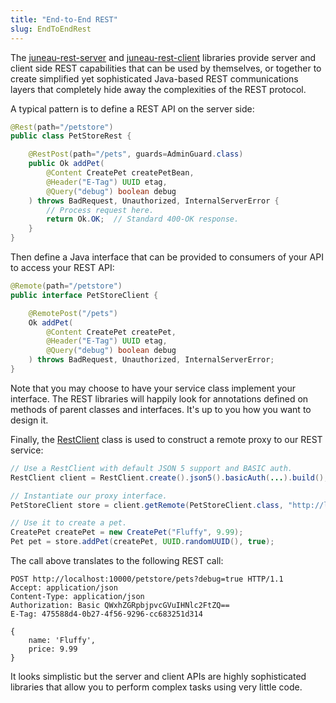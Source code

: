 ```yaml
---
title: "End-to-End REST"
slug: EndToEndRest
---
```


The [juneau-rest-server](/docs/topics/JuneauRestServerBasics) and [juneau-rest-client](/docs/topics/JuneauRestClientBasics) libraries provide server and client side REST capabilities that can be
used by themselves, or together to create simplified yet sophisticated Java-based REST communications layers that
completely hide away the complexities of the REST protocol.

A typical pattern is to define a REST API on the server side:

```java
@Rest(path="/petstore")
public class PetStoreRest {

    @RestPost(path="/pets", guards=AdminGuard.class)
    public Ok addPet(
        @Content CreatePet createPetBean,
        @Header("E-Tag") UUID etag,
        @Query("debug") boolean debug
    ) throws BadRequest, Unauthorized, InternalServerError {
        // Process request here.
        return Ok.OK;  // Standard 400-OK response.
    }
}
```

Then define a Java interface that can be provided to consumers of your API to access your REST API:

```java
@Remote(path="/petstore")
public interface PetStoreClient {

    @RemotePost("/pets")
    Ok addPet(
        @Content CreatePet createPet,
        @Header("E-Tag") UUID etag,
        @Query("debug") boolean debug
    ) throws BadRequest, Unauthorized, InternalServerError;
}
```

Note that you may choose to have your service class implement your interface.
The REST libraries will happily look for annotations defined on methods of parent classes and interfaces.
It's up to you how you want to design it.

Finally, the <a href="/site/apidocs/org/apache/juneau/rest/client/RestClient.html" target="_blank">RestClient</a> class is used to construct a
remote proxy to our REST service:

```java
// Use a RestClient with default JSON 5 support and BASIC auth.
RestClient client = RestClient.create().json5().basicAuth(...).build();

// Instantiate our proxy interface.
PetStoreClient store = client.getRemote(PetStoreClient.class, "http://localhost:10000");

// Use it to create a pet.
CreatePet createPet = new CreatePet("Fluffy", 9.99);
Pet pet = store.addPet(createPet, UUID.randomUUID(), true);
```

The call above translates to the following REST call:

```text
POST http://localhost:10000/petstore/pets?debug=true HTTP/1.1
Accept: application/json
Content-Type: application/json
Authorization: Basic QWxhZGRpbjpvcGVuIHNlc2FtZQ==
E-Tag: 475588d4-0b27-4f56-9296-cc683251d314

{
    name: 'Fluffy',
    price: 9.99
}
```

It looks simplistic but the server and client APIs are highly sophisticated libraries that allow you to perform complex
tasks using very little code.
